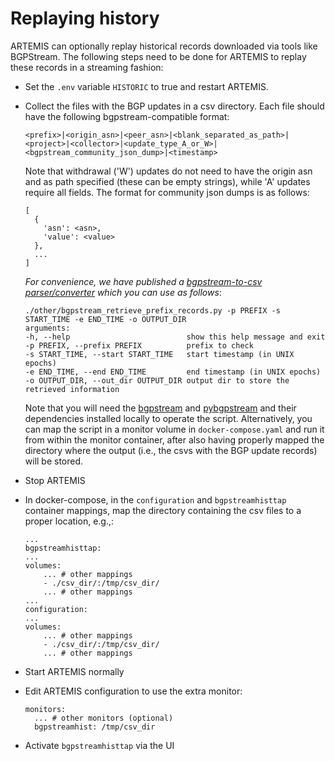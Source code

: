 # Replaying history

ARTEMIS can optionally replay historical records downloaded via tools like BGPStream.
The following steps need to be done for ARTEMIS to replay these records in a streaming fashion:

* Set the `.env` variable `HISTORIC` to true and restart ARTEMIS.
* Collect the files with the BGP updates in a csv directory. Each file should have the following bgpstream-compatible format:
  ```
  <prefix>|<origin_asn>|<peer_asn>|<blank_separated_as_path>|<project>|<collector>|<update_type_A_or_W>|<bgpstream_community_json_dump>|<timestamp>
  ```
  Note that withdrawal ('W') updates do not need to have the origin asn and as path specified (these can be empty strings), while 'A' updates require all fields. The format for community json dumps is as follows:
  ```
  [
    {
      'asn': <asn>,
      'value': <value>
    },
    ...
  ]
  ```
  *For convenience, we have published a [bgpstream-to-csv parser/converter](https://github.com/FORTH-ICS-INSPIRE/artemis/blob/master/other/bgpstream_retrieve_prefix_records.py) which you can use as follows*:
  ```
  ./other/bgpstream_retrieve_prefix_records.py -p PREFIX -s START_TIME -e END_TIME -o OUTPUT_DIR
  arguments:
  -h, --help                          show this help message and exit
  -p PREFIX, --prefix PREFIX          prefix to check
  -s START_TIME, --start START_TIME   start timestamp (in UNIX epochs)
  -e END_TIME, --end END_TIME         end timestamp (in UNIX epochs)
  -o OUTPUT_DIR, --out_dir OUTPUT_DIR output dir to store the retrieved information
  ```
   Note that you will need the [bgpstream](https://bgpstream.caida.org/docs/install/bgpstream) and [pybgpstream](https://bgpstream.caida.org/docs/install/pybgpstream) and their dependencies installed locally to operate the script. Alternatively, you can map the script in a monitor volume in `docker-compose.yaml` and run it from within the monitor container, after also having properly mapped the directory where the output (i.e., the csvs with the BGP update records) will be stored.
* Stop ARTEMIS
* In docker-compose, in the `configuration` and `bgpstreamhisttap` container mappings, map the directory containing the csv files to a proper location, e.g.,:

  ```
  ...
  bgpstreamhisttap:
  ...
  volumes:
      ... # other mappings
      - ./csv_dir/:/tmp/csv_dir/
      ... # other mappings
  ...
  configuration:
  ...
  volumes:
      ... # other mappings
      - ./csv_dir/:/tmp/csv_dir/
      ... # other mappings
   ```

* Start ARTEMIS normally
* Edit ARTEMIS configuration to use the extra monitor:
  ```
  monitors:
    ... # other monitors (optional)
    bgpstreamhist: /tmp/csv_dir
  ```
* Activate `bgpstreamhisttap` via the UI
